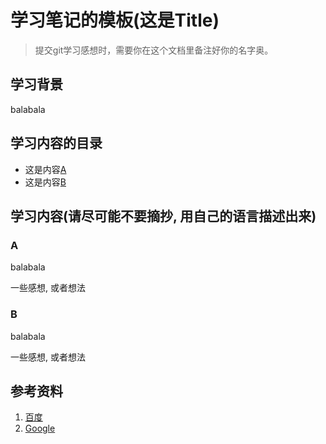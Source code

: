 # 学习笔记的模板(这是Title)

> 提交git学习感想时，需要你在这个文档里备注好你的名字奥。
>


## 学习背景

balabala

## 学习内容的目录

- 这是内容[A](#A)
- 这是内容[B](#B)

## 学习内容(请尽可能不要摘抄, 用自己的语言描述出来)

### A

balabala

一些感想, 或者想法

### B

balabala

一些感想, 或者想法

## 参考资料

1. [百度](http://www.baidu.com)
2. [Google](http://www.Google.com)
